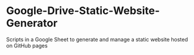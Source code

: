 # Google-Drive-Static-Website-Generator
Scripts in a Google Sheet to generate and manage a static website hosted on GitHub pages
